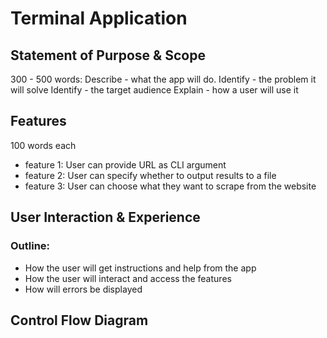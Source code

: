 # Terminal Application
## Statement of Purpose & Scope
300 - 500 words:
Describe - what the app will do.
Identify - the problem it will solve
Identify - the target audience
Explain - how a user will use it
## Features
100 words each
- feature 1: User can provide URL as CLI argument
- feature 2: User can specify whether to output results to a file
- feature 3: User can choose what they want to scrape from the website
## User Interaction & Experience
### Outline:
- How the user will get instructions and help from the app
- How the user will interact and access the features
- How will errors be displayed
## Control Flow Diagram
<!--stackedit_data:
eyJoaXN0b3J5IjpbNDA3MzQ5NTY3LDExMzg2NDUxMTEsMTU3Nj
k3MTI1NywtMTE2NjEyNDc1MV19
-->